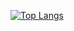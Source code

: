 [![Top Langs](https://github-readme-stats.vercel.app/api/top-langs/?username=bkaanulgen&langs_count=10&theme=tokyonight&hide=shaderlab,hlsl&layout=compact)](https://github.com/bkaanulgen?tab=repositories)
